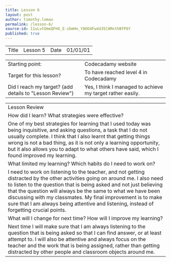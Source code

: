 ```yaml
---
title: Lesson 6
layout: post
author: timothy.lomax
permalink: /lesson-6/
source-id: 11uLvtOmeQFHX_E-zbmHn_YAOO4Fw4d35CAMxthBfP6Y
published: true
---
```

<table>
  <tr>
    <td>Title</td>
    <td>Lesson 5</td>
    <td>Date</td>
    <td>01/01/01</td>
  </tr>
</table>


<table>
  <tr>
    <td>Starting point:</td>
    <td>Codecadamy website</td>
  </tr>
  <tr>
    <td>Target for this lesson?</td>
    <td>To have reached level 4 in Codecadamy</td>
  </tr>
  <tr>
    <td>Did I reach my target? 
(add details to "Lesson Review")</td>
    <td>Yes, I think I managed to achieve my target rather easily.</td>
  </tr>
</table>


<table>
  <tr>
    <td>Lesson Review</td>
  </tr>
  <tr>
    <td>How did I learn? What strategies were effective? </td>
  </tr>
  <tr>
    <td>One of my best strategies for learning that I used today was being inquisitive, and asking questions, a task that I do not usually complete. I think that I also learnt that getting things wrong is not a bad thing, as it is not only a learning opportunity, but it also allows you to adapt to what others have said, which I found improved my learning.</td>
  </tr>
  <tr>
    <td>What limited my learning? Which habits do I need to work on? </td>
  </tr>
  <tr>
    <td>I need to work on listening to the teacher, and not getting distracted by the other activities going on around me. I also need to listen to the question that is being asked and not just believing that the question will always be the same to what we have been discussing with my classmates. My final improvement is to make sure that I am always being attentive and listening, instead of forgetting crucial points.</td>
  </tr>
  <tr>
    <td>What will I change for next time? How will I improve my learning?</td>
  </tr>
  <tr>
    <td>Next time I will make sure that I am always listening to the question that is being asked so that I can find answer, or at least attempt to. I will also be attentive and always focus on the teacher and the work that is being assigned, rather than getting distracted by other people and classroom objects around me.</td>
  </tr>
</table>



